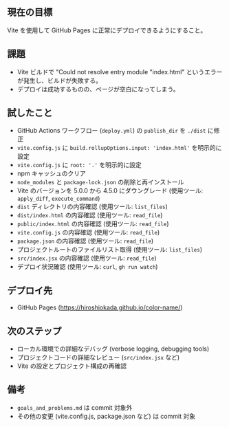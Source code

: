 ## 現在の目標

Vite を使用して GitHub Pages に正常にデプロイできるようにすること。

## 課題

- Vite ビルドで "Could not resolve entry module "index.html" というエラーが発生し、ビルドが失敗する。
- デプロイは成功するものの、ページが空白になってしまう。

## 試したこと

- GitHub Actions ワークフロー (`deploy.yml`) の `publish_dir` を `./dist` に修正
- `vite.config.js` に `build.rollupOptions.input: 'index.html'` を明示的に設定
- `vite.config.js` に `root: '.'` を明示的に設定
- npm キャッシュのクリア
- `node_modules` と `package-lock.json` の削除と再インストール
- Vite のバージョンを 5.0.0 から 4.5.0 にダウングレード (使用ツール: `apply_diff`, `execute_command`)
- `dist` ディレクトリの内容確認 (使用ツール: `list_files`)
- `dist/index.html` の内容確認 (使用ツール: `read_file`)
- `public/index.html` の内容確認 (使用ツール: `read_file`)
- `vite.config.js` の内容確認 (使用ツール: `read_file`)
- `package.json` の内容確認 (使用ツール: `read_file`)
- プロジェクトルートのファイルリスト取得 (使用ツール: `list_files`)
- `src/index.jsx` の内容確認 (使用ツール: `read_file`)
- デプロイ状況確認 (使用ツール: `curl`, `gh run watch`)

## デプロイ先

- GitHub Pages (https://hiroshiokada.github.io/color-name/)

## 次のステップ

- ローカル環境での詳細なデバッグ (verbose logging, debugging tools)
- プロジェクトコードの詳細なレビュー (`src/index.jsx` など)
- Vite の設定とプロジェクト構成の再確認

## 備考

- `goals_and_problems.md` は commit 対象外
- その他の変更 (vite.config.js, package.json など) は commit 対象